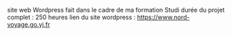 site web Wordpress fait dans le cadre de ma formation Studi
durée du projet complet : 250 heures
lien du site wordpress : https://www.nord-voyage.go.yj.fr
